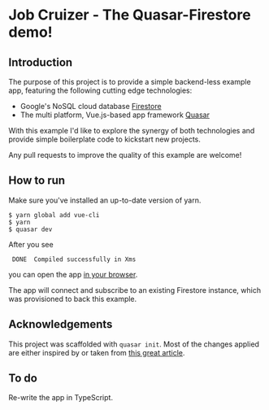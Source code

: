 # Job Cruizer - The Quasar-Firestore demo!

## Introduction
The purpose of this project is to provide a simple backend-less example app, featuring
the following cutting edge technologies:
- Google's NoSQL cloud database [Firestore](https://firebase.google.com/docs/firestore)
- The multi platform, Vue.js-based app framework [Quasar](https://quasar-framework.org/)

With this example I'd like to explore the synergy of both technologies and provide simple
boilerplate code to kickstart new projects.

Any pull requests to improve the quality of this example are welcome!

## How to run
Make sure you've installed an up-to-date version of yarn.
```
$ yarn global add vue-cli
$ yarn
$ quasar dev

```
After you see
```
 DONE  Compiled successfully in Xms
```
you can open the app [in your browser](http://localhost:8080).

The app will connect and subscribe to an existing Firestore instance,
which was provisioned to back this example.

## Acknowledgements
This project was scaffolded with `quasar init`. Most of the changes applied are either
inspired by or taken from [this great article](https://medium.com/vue-mastery/full-stack-vue-js-with-firestore-62e2fe2ec1f3).

## To do
Re-write the app in TypeScript.
